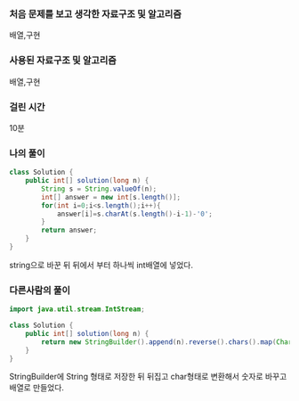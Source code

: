 ### 처음 문제를 보고 생각한 자료구조 및 알고리즘

배열,구현

### 사용된 자료구조 및 알고리즘

배열,구현

### 걸린 시간

10분

### 나의 풀이

```java
class Solution {
    public int[] solution(long n) {
        String s = String.valueOf(n);
        int[] answer = new int[s.length()];
        for(int i=0;i<s.length();i++){
            answer[i]=s.charAt(s.length()-i-1)-'0';
        } 
        return answer;
    }
}
```

string으로 바꾼 뒤 뒤에서 부터 하나씩 int배열에 넣었다.

### 다른사람의 풀이

```java
import java.util.stream.IntStream;

class Solution {
    public int[] solution(long n) {
        return new StringBuilder().append(n).reverse().chars().map(Character::getNumericValue).toArray();
    }
}
```

StringBuilder에 String 형태로 저장한 뒤 뒤집고 char형태로 변환해서 숫자로 바꾸고 배열로 만들었다.